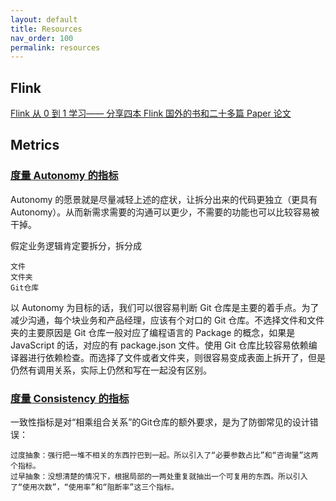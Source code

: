 ```yaml
---
layout: default
title: Resources
nav_order: 100
permalink: resources
---
```


## Flink

[Flink 从 0 到 1 学习—— 分享四本 Flink 国外的书和二十多篇 Paper 论文](https://xie.infoq.cn/article/0c69c8a21ab99f28d008872ac)

## Metrics

### **[度量 Autonomy 的指标](https://github.com/taowen/modularization-examples/blob/master/docs/Part1/AutonomyMetrics.md)**

Autonomy 的愿景就是尽量减轻上述的症状，让拆分出来的代码更独立（更具有Autonomy）。从而新需求需要的沟通可以更少，不需要的功能也可以比较容易被干掉。

假定业务逻辑肯定要拆分，拆分成

    文件
    文件夹
    Git仓库

以 Autonomy 为目标的话，我们可以很容易判断 Git 仓库是主要的着手点。为了减少沟通，每个块业务和产品经理，应该有个对口的 Git 仓库。不选择文件和文件夹的主要原因是 Git 仓库一般对应了编程语言的 Package 的概念，如果是 JavaScript 的话，对应的有 package.json 文件。使用 Git 仓库比较容易依赖编译器进行依赖检查。而选择了文件或者文件夹，则很容易变成表面上拆开了，但是仍然有调用关系，实际上仍然和写在一起没有区别。

### **[度量 Consistency 的指标](https://github.com/taowen/modularization-examples/blob/master/docs/Part1/ConsistencyMetrics.md)**

一致性指标是对“相乘组合关系”的Git仓库的额外要求，是为了防御常见的设计错误：

    过度抽象：强行把一堆不相关的东西拧巴到一起。所以引入了“必要参数占比”和“咨询量”这两个指标。
    过早抽象：没想清楚的情况下，根据局部的一两处重复就抽出一个可复用的东西。所以引入了“使用次数”，“使用率”和“阻断率”这三个指标。

